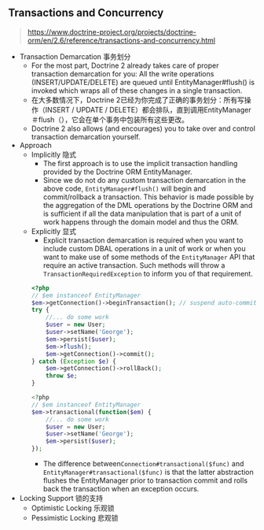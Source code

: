 ## Transactions and Concurrency
> https://www.doctrine-project.org/projects/doctrine-orm/en/2.6/reference/transactions-and-concurrency.html

- Transaction Demarcation 事务划分
	- For the most part, Doctrine 2 already takes care of proper transaction demarcation for you: All the write operations (INSERT/UPDATE/DELETE) are queued until EntityManager#flush() is invoked which wraps all of these changes in a single transaction. 
	- 在大多数情况下，Doctrine 2已经为你完成了正确的事务划分：所有写操作（INSERT / UPDATE / DELETE）都会排队，直到调用EntityManager＃flush（），它会在单个事务中包装所有这些更改。
	- Doctrine 2 also allows (and encourages) you to take over and control transaction demarcation yourself.
- Approach
	- Implicitly 隐式
		- The first approach is to use the implicit transaction handling provided by the Doctrine ORM EntityManager. 
		- Since we do not do any custom transaction demarcation in the above code, `EntityManager#flush()` will begin and commit/rollback a transaction. This behavior is made possible by the aggregation of the DML operations by the Doctrine ORM and is sufficient if all the data manipulation that is part of a unit of work happens through the domain model and thus the ORM.
	-  Explicitly 显式
		- Explicit transaction demarcation is required when you want to include custom DBAL operations in a unit of work or when you want to make use of some methods of the `EntityManager` API that require an active transaction. Such methods will throw a `TransactionRequiredException` to inform you of that requirement. 
		``` php
        <?php
        // $em instanceof EntityManager
        $em->getConnection()->beginTransaction(); // suspend auto-commit
        try {
            //... do some work
            $user = new User;
            $user->setName('George');
            $em->persist($user);
            $em->flush();
            $em->getConnection()->commit();
        } catch (Exception $e) {
            $em->getConnection()->rollBack();
            throw $e;
        }
        
        <?php
        // $em instanceof EntityManager
        $em->transactional(function($em) {
            //... do some work
            $user = new User;
            $user->setName('George');
            $em->persist($user);
        });
        ```
        - The difference between`Connection#transactional($func)` and `EntityManager#transactional($func)` is that the latter abstraction flushes the EntityManager prior to transaction commit and rolls back the transaction when an exception occurs.
- Locking Support 锁的支持
	- Optimistic Locking 乐观锁
	- Pessimistic Locking 悲观锁